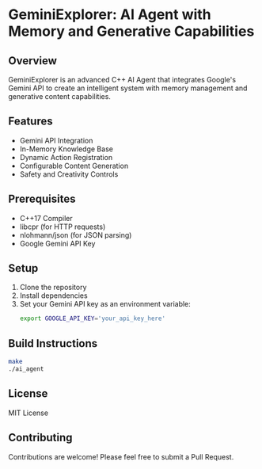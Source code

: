 # GeminiExplorer: AI Agent with Memory and Generative Capabilities

## Overview
GeminiExplorer is an advanced C++ AI Agent that integrates Google's Gemini API to create an intelligent system with memory management and generative content capabilities.

## Features
- Gemini API Integration
- In-Memory Knowledge Base
- Dynamic Action Registration
- Configurable Content Generation
- Safety and Creativity Controls

## Prerequisites
- C++17 Compiler
- libcpr (for HTTP requests)
- nlohmann/json (for JSON parsing)
- Google Gemini API Key

## Setup
1. Clone the repository
2. Install dependencies
3. Set your Gemini API key as an environment variable:
   ```bash
   export GOOGLE_API_KEY='your_api_key_here'
   ```

## Build Instructions
```bash
make
./ai_agent
```

## License
MIT License

## Contributing
Contributions are welcome! Please feel free to submit a Pull Request.
